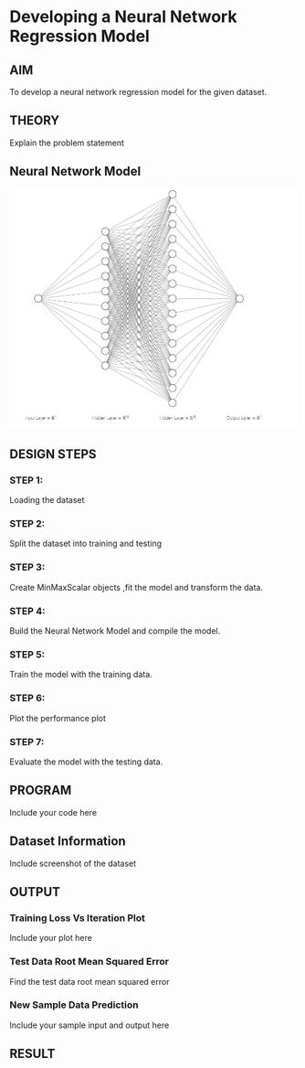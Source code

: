 # Developing a Neural Network Regression Model

## AIM

To develop a neural network regression model for the given dataset.

## THEORY

Explain the problem statement

## Neural Network Model

<img src="https://github.com/yoursenpai69/basic-nn-model-177/blob/main/nn_arc.JPG" alt="NN architecture not available" title="Optional title">

## DESIGN STEPS

### STEP 1:

Loading the dataset

### STEP 2:

Split the dataset into training and testing

### STEP 3:

Create MinMaxScalar objects ,fit the model and transform the data.

### STEP 4:

Build the Neural Network Model and compile the model.

### STEP 5:

Train the model with the training data.

### STEP 6:

Plot the performance plot

### STEP 7:

Evaluate the model with the testing data.

## PROGRAM

Include your code here

## Dataset Information

Include screenshot of the dataset

## OUTPUT

### Training Loss Vs Iteration Plot

Include your plot here

### Test Data Root Mean Squared Error

Find the test data root mean squared error

### New Sample Data Prediction

Include your sample input and output here

## RESULT
